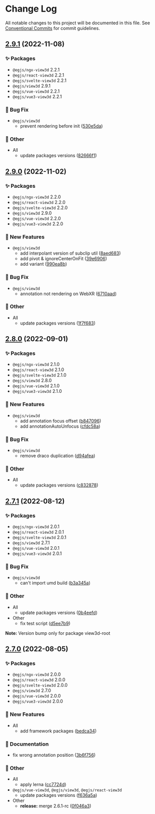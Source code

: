 # Change Log

All notable changes to this project will be documented in this file.
See [Conventional Commits](https://conventionalcommits.org) for commit guidelines.

## [2.9.1](https://github.com/naver/egjs-view3d/compare/2.9.0...2.9.1) (2022-11-08)
### :sparkles: Packages
* `@egjs/ngx-view3d` 2.2.1
* `@egjs/react-view3d` 2.2.1
* `@egjs/svelte-view3d` 2.2.1
* `@egjs/view3d` 2.9.1
* `@egjs/vue-view3d` 2.2.1
* `@egjs/vue3-view3d` 2.2.1


### :bug: Bug Fix

* `@egjs/view3d`
    * prevent rendering before init ([530e5da](https://github.com/naver/egjs-view3d/commit/530e5dacc62000a21b190554ef21c447f98f5896))


### :mega: Other

* All
    * update packages versions ([82666f1](https://github.com/naver/egjs-view3d/commit/82666f130836869428006135de36efacdf2898c7))



## [2.9.0](https://github.com/naver/egjs-view3d/compare/2.8.0...2.9.0) (2022-11-02)
### :sparkles: Packages
* `@egjs/ngx-view3d` 2.2.0
* `@egjs/react-view3d` 2.2.0
* `@egjs/svelte-view3d` 2.2.0
* `@egjs/view3d` 2.9.0
* `@egjs/vue-view3d` 2.2.0
* `@egjs/vue3-view3d` 2.2.0


### :rocket: New Features

* `@egjs/view3d`
    * add interpolant version of subclip util ([8aed683](https://github.com/naver/egjs-view3d/commit/8aed68384fb581908f2934d5c2bdc703e875a8e0))
    * add pivot & ignoreCenterOnFit ([39e6906](https://github.com/naver/egjs-view3d/commit/39e6906e24ab92fc911a3d054bbf11f44695f51f))
    * add variant ([990ea8b](https://github.com/naver/egjs-view3d/commit/990ea8b23b96dfff3389c8de25ec98d43922b093))


### :bug: Bug Fix

* `@egjs/view3d`
    * annotation not rendering on WebXR ([6710aad](https://github.com/naver/egjs-view3d/commit/6710aadcf8aea79986c48a1648b40ec84250d295))


### :mega: Other

* All
    * update packages versions ([1f7f683](https://github.com/naver/egjs-view3d/commit/1f7f68345783fd03f812778ed2d4a8c7cf34d487))



## [2.8.0](https://github.com/naver/egjs-view3d/compare/2.7.1...2.8.0) (2022-09-01)
### :sparkles: Packages
* `@egjs/ngx-view3d` 2.1.0
* `@egjs/react-view3d` 2.1.0
* `@egjs/svelte-view3d` 2.1.0
* `@egjs/view3d` 2.8.0
* `@egjs/vue-view3d` 2.1.0
* `@egjs/vue3-view3d` 2.1.0


### :rocket: New Features

* `@egjs/view3d`
    * add annotation focus offset ([b847096](https://github.com/naver/egjs-view3d/commit/b84709646d1065b31a2e8f013606e4db1777254d))
    * add annotationAutoUnfocus ([cfdc58a](https://github.com/naver/egjs-view3d/commit/cfdc58a3a9ce5d34c11c7e1c29a0401e2638c37d))


### :bug: Bug Fix

* `@egjs/view3d`
    * remove draco duplication ([d94afea](https://github.com/naver/egjs-view3d/commit/d94afea2b7449321267604bd4b15abf886b08631))


### :mega: Other

* All
    * update packages versions ([c832878](https://github.com/naver/egjs-view3d/commit/c8328786f05cf357a07893c489cd4ecf020f6031))



## [2.7.1](https://github.com/naver/egjs-view3d/compare/2.7.0...2.7.1) (2022-08-12)
### :sparkles: Packages
* `@egjs/ngx-view3d` 2.0.1
* `@egjs/react-view3d` 2.0.1
* `@egjs/svelte-view3d` 2.0.1
* `@egjs/view3d` 2.7.1
* `@egjs/vue-view3d` 2.0.1
* `@egjs/vue3-view3d` 2.0.1


### :bug: Bug Fix

* `@egjs/view3d`
    * can't import umd build ([b3a345a](https://github.com/naver/egjs-view3d/commit/b3a345a349b5fa12177849a943becbb3a459d645))


### :mega: Other

* All
    * update packages versions ([0b4eefd](https://github.com/naver/egjs-view3d/commit/0b4eefd87b4e96e99c7ed45ffd9badeb943bd612))
* Other
    * fix test script ([d5ee7b9](https://github.com/naver/egjs-view3d/commit/d5ee7b9709d13c8249054a74a0dc29dbf1419bb0))





**Note:** Version bump only for package view3d-root





## [2.7.0](https://github.com/naver/egjs-view3d/compare/2.6.1...2.7.0) (2022-08-05)
### :sparkles: Packages
* `@egjs/ngx-view3d` 2.0.0
* `@egjs/react-view3d` 2.0.0
* `@egjs/svelte-view3d` 2.0.0
* `@egjs/view3d` 2.7.0
* `@egjs/vue-view3d` 2.0.0
* `@egjs/vue3-view3d` 2.0.0


### :rocket: New Features

* All
    * add framework packages ([bedca34](https://github.com/naver/egjs-view3d/commit/bedca3419fd223b3089f21aa13a3538dc86c831f))


### :memo: Documentation

* fix wrong annotation position ([3b6f756](https://github.com/naver/egjs-view3d/commit/3b6f7563cf69bb24e6eef0dec0fbcdd076061ead))


### :mega: Other

* All
    * apply lerna ([cc7724d](https://github.com/naver/egjs-view3d/commit/cc7724d3549eb47a5cf9fd5f7167f862a4c1d6ba))
* `@egjs/vue-view3d`, `@egjs/view3d`, `@egjs/react-view3d`
    * update packages versions ([f636a5a](https://github.com/naver/egjs-view3d/commit/f636a5a4aa9ab07c53250f0cd9b68fbe6646dce7))
* Other
    * **release:** merge 2.6.1-rc ([0f046a3](https://github.com/naver/egjs-view3d/commit/0f046a3e1277d3817dfaf2d7acec87e3602d32ae))
